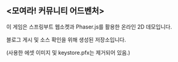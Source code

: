 ## <모여라! 커뮤니티 어드벤처>

이 게임은 스프링부트 웹소켓과 Phaser.js를 활용한 온라인 2D 데모입니다.

블로그 게시 및 소스 확인을 위해 생성된 저장소입니다.

(사용한 에셋 이미지 및 keystore.pfx는 제거되어 있음.)
